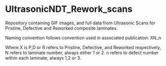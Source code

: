 # UltrasonicNDT_Rework_scans
Repository containing GIF images, and full data from Ultrasonic Scans for Pristine, Defective and Reworked composite laminates. 

Naming convention follows convention used in associated publication:
XN_n

Where X is P,D or R refers to Pristine, Defective, and Reworked respectively,
N refers to laminate number, always either 1 or 2.
n refers to defect number within each laminate, always 1,2 or 3. 
